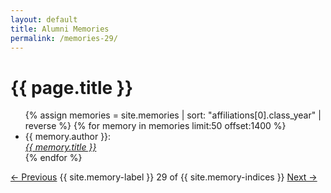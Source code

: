 ```yaml
---
layout: default
title: Alumni Memories
permalink: /memories-29/
---
```


<h1>{{ page.title }}</h1>

<ul>
  {% assign memories = site.memories | sort: "affiliations[0].class_year" | reverse %}
  {% for memory in memories limit:50 offset:1400 %}
    <li>
      {{ memory.author }}:<br><a href="{{ memory.url }}"><i>{{ memory.title }}</i></a>
    </li>
  {% endfor %}
</ul>

<nav class="memory-nav">
  <a href="/memories-28/" class="pill-nav prev">&larr; Previous</a>
  <span>{{ site.memory-label }} 29 of {{ site.memory-indices }}</span>
  <a href="/memories-30/" class="pill-nav next">Next &rarr;</a>
</nav>
